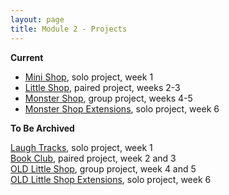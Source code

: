 ```yaml
---
layout: page
title: Module 2 - Projects
---
```

**Current**

* [Mini Shop](https://github.com/turingschool-examples/mini_shop), solo project, week 1  
* [Little Shop](https://github.com/turingschool-examples/little_shop_1906), paired project, weeks 2-3  
* [Monster Shop](https://github.com/turingschool-examples/monster_shop), group project, weeks 4-5
* [Monster Shop Extensions](https://github.com/turingschool-examples/monster_shop_final), solo project, week 6

**To Be Archived**

[Laugh Tracks](https://github.com/turingschool-projects/laugh_tracks), solo project, week 1  
[Book Club](https://github.com/turingschool-projects/BookClub), paired project, week 2 and 3  
[OLD Little Shop](https://github.com/turingschool-projects/little_shop_v2), group project, week 4 and 5  
[OLD Little Shop Extensions](https://github.com/turingschool-projects/little_shop_v2/blob/master/solo-project-extensions.md), solo project, week 6
